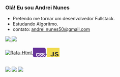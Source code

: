 ### Olá! Eu sou Andrei Nunes

- Pretendo me tornar um desenvolvedor Fullstack.
- Estudando Algoritmo.
- contato: andrei.nunes50@gmail.com

<div>
  <a href="https://github.com/rafaballerini">
  <img height="180em" src="https://github-readme-stats.vercel.app/api?username=andreinns&show_icons=true&theme=dark&include_all_commits=true&count_private=true"/>
  <img height="180em" src="https://github-readme-stats.vercel.app/api/top-langs/?username=andreinns&layout=compact&langs_count=7&theme=dark"/>
</div>
  
<div style="display: inline_block"><br>
  <img align="center" alt="Rafa-Html" height="30" width="40" src="https://raw.githubusercontent.com/devicons/devicon/master/icons/html/html-original.svg">
  <img align="center" alt="Rafa-Css" height="30" width="40" src="https://raw.githubusercontent.com/devicons/devicon/master/icons/css/css-original.svg">
  <img align="center" alt="Rafa-Javascript" height="30" width="40" src="https://raw.githubusercontent.com/devicons/devicon/master/icons/javascript/javascript-original.svg">
</div>
  
  ##
  
<div>
  <a href="https://instagram.com/andrei_nunessv" target="_blank"><img src="https://img.shields.io/badge/-Instagram-%23E4405F?style=for-the-badge&logo=instagram&logoColor=white" target="_blank"></a>
  <a href = "mailto:andrei.nunes50@gmail.com"><img src="https://img.shields.io/badge/-Gmail-%23333?style=for-the-badge&logo=gmail&logoColor=white" target="_blank"></a>
  <a href="https://www.linkedin.com/in/rafaella-ballerini-45875016a" target="_blank"><img src="https://img.shields.io/badge/-LinkedIn-%230077B5?style=for-the-badge&logo=linkedin&logoColor=white" target="_blank"></a> 
</div>   
  
